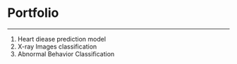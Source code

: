 # Portfolio
***
1. Heart diease prediction model
2. X-ray Images classification
3. Abnormal Behavior Classification
